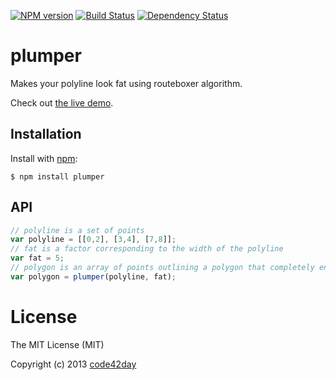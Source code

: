 [![NPM version][npm-image]][npm-url]
[![Build Status][travis-image]][travis-url]
[![Dependency Status][gemnasium-image]][gemnasium-url]

# plumper

Makes your polyline look fat using routeboxer algorithm.

Check out [the live demo][demo].

## Installation

  Install with [npm]:

    $ npm install plumper

## API

```javascript
// polyline is a set of points
var polyline = [[0,2], [3,4], [7,8]];
// fat is a factor corresponding to the width of the polyline
var fat = 5;
// polygon is an array of points outlining a polygon that completely encompasses a line
var polygon = plumper(polyline, fat);
```

# License

The MIT License (MIT)

Copyright (c) 2013 [code42day]

[routeboxer]: http://google-maps-utility-library-v3.googlecode.com/svn/trunk/routeboxer/docs/examples.html
[demo]: http://code42day.github.io/plumper/

[code42day]: http://code42day.com
[component(1)]: http://component.io
[npm]: https://www.npmjs.org/

[npm-image]: https://img.shields.io/npm/v/plumper.svg
[npm-url]: https://npmjs.org/package/plumper

[travis-url]: https://travis-ci.org/code42day/plumper
[travis-image]: https://img.shields.io/travis/code42day/plumper.svg

[gemnasium-image]: https://img.shields.io/gemnasium/code42day/plumper.svg
[gemnasium-url]: https://gemnasium.com/code42day/plumper
